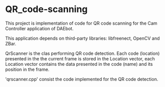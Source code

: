 # QR_code-scanning
This project is implementation of code for QR code scanning for the Cam Controller application of DAEbot.

This application depends on third-party libraries: libfreenect, OpenCV and ZBar.

QrScanner is the clas performing QR code detection. Each code (location) presented in the the current frame is stored in the Location vector, each Location vector contains the data presented in the code (name) and its position in the frame.

'qrscanner.cpp' consist the code implemented for the QR code detection.


